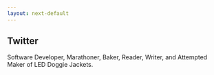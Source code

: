 ```yaml
---
layout: next-default
---
```


## Twitter

Software Developer, Marathoner, Baker, Reader, Writer, and Attempted Maker of LED Doggie Jackets.
